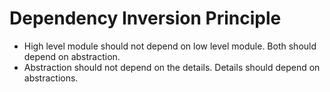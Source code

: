 # Dependency Inversion Principle

- High level module should not depend on low level module. Both should depend on abstraction.
- Abstraction should not depend on the details. Details should depend on abstractions.

